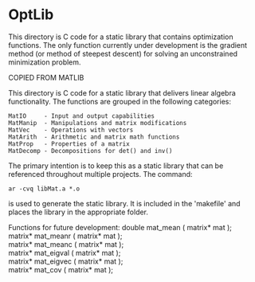 OptLib
======

This directory is C code for a static library that
contains optimization functions.  The only function
currently under development is the gradient method
(or method of steepest descent) for solving an 
unconstrained minimization problem.





COPIED FROM MATLIB

This directory is C code for a static library that 
delivers linear algebra functionality.  The 
functions are grouped in the following categories:

    MatIO     - Input and output capabilities
    MatManip  - Manipulations and matrix modifications
    MatVec    - Operations with vectors
    MatArith  - Arithmetic and matrix math functions
    MatProp   - Properties of a matrix
    MatDecomp - Decompositions for det() and inv()

The primary intention is to keep this as a static 
library that can be referenced throughout multiple
projects.  The command:

    ar -cvq libMat.a *.o

is used to generate the static library.  It is
included in the 'makefile' and places the 
library in the appropriate folder.

Functions for future development:
double   mat_mean    ( matrix* mat );  
matrix*  mat_meanr   ( matrix* mat );  
matrix*  mat_meanc   ( matrix* mat );  
matrix*  mat_eigval  ( matrix* mat );  
matrix*  mat_eigvec  ( matrix* mat );  
matrix*  mat_cov     ( matrix* mat );  



